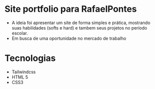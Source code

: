 # Site portfolio para RafaelPontes
- A ideia foi apresentar um site de forma simples e prática, mostrando suas habilidades (softs e hard) e tambem seus projetos no período escolar.
- Em busca de uma oportunidade no mercado de trabalho
  
# Tecnologias
- Tailwindcss
- HTML 5
- CSS3
